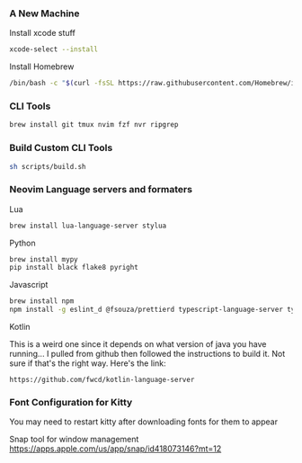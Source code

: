 
### A New Machine
Install xcode stuff
```sh
xcode-select --install
```

Install Homebrew
```sh
/bin/bash -c "$(curl -fsSL https://raw.githubusercontent.com/Homebrew/install/master/install.sh)"
```

### CLI Tools
```sh
brew install git tmux nvim fzf nvr ripgrep
```

### Build Custom CLI Tools
```sh
sh scripts/build.sh
```

### Neovim Language servers and formaters

Lua
```sh
brew install lua-language-server stylua
```

Python
```sh
brew install mypy
pip install black flake8 pyright
```

Javascript
```sh
brew install npm
npm install -g eslint_d @fsouza/prettierd typescript-language-server typescript
```

Kotlin

This is a weird one since it depends on what version of java you have running... I pulled from github
then followed the instructions to build it. Not sure if that's the right way. Here's the link:
```
https://github.com/fwcd/kotlin-language-server
```

### Font Configuration for Kitty
You may need to restart kitty after downloading fonts for them to appear



Snap tool for window management
https://apps.apple.com/us/app/snap/id418073146?mt=12
